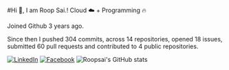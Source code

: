 #Hi 👋, I am Roop Sai.!
Cloud ☁️ + Programming 🔥 

Joined Github 3 years ago.

Since then I pushed 304 commits, across 14 repositories, opened 18 issues, submitted 60 pull requests and contributed to 4 public repositories.

[![LinkedIn](https://img.shields.io/badge/LinkedIn-blue.svg?style=for-the-badge&logo=linkedin)](https://www.linkedin.com/in/roopsai/)
[![Facebook](https://img.shields.io/badge/facebook-blue.svg?style=for-the-badge&logo=facebook&logoColor=white)](https://www.facebook.com/roopsai.surampudi.1)
![Roopsai's GitHub stats](https://github-readme-stats.vercel.app/api?username=sroopsai&show_icons=true&theme=tokyonight&count_private=true)
